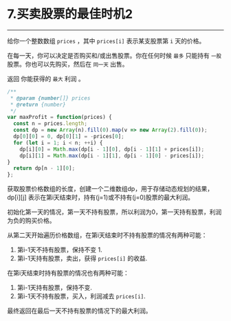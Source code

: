 # 7.买卖股票的最佳时机2

---

给你一个整数数组 `prices` ，其中 `prices[i]` 表示某支股票第 `i` 天的价格。

在每一天，你可以决定是否购买和/或出售股票。你在任何时候 `最多` 只能持有 `一股` 股票。你也可以先购买，然后在 `同一天` 出售。

返回 你能获得的 `最大` 利润 。

```js
/**
 * @param {number[]} prices
 * @return {number}
 */
var maxProfit = function(prices) {
  const n = prices.length;
  const dp = new Array(n).fill(0).map(v => new Array(2).fill(0));
  dp[0][0] = 0, dp[0][1] = -prices[0];
  for (let i = 1; i < n; ++i) {
    dp[i][0] = Math.max(dp[i - 1][0], dp[i - 1][1] + prices[i]);
    dp[i][1] = Math.max(dp[i - 1][1], dp[i - 1][0] - prices[i]);
}
  return dp[n - 1][0];
};
```

获取股票价格数组的长度，创建一个二维数组dp，用于存储动态规划的结果，dp[i][j] 表示在第i天结束时，持有(j=1)或不持有(j=0)股票的最大利润。

初始化第一天的情况，第一天不持有股票，所以利润为0，第一天持有股票，利润为负的购买价格。

从第二天开始遍历价格数组，在第i天结束时不持有股票的情况有两种可能：

1. 第i-1天不持有股票，保持不变 1. 
2. 第i-1天持有股票，卖出，获得 `prices[i]` 的收益.

在第i天结束时持有股票的情况也有两种可能：

1. 第i-1天持有股票，保持不变.
2. 第i-1天不持有股票，买入，利润减去 `prices[i]`.

最终返回在最后一天不持有股票的情况下的最大利润。